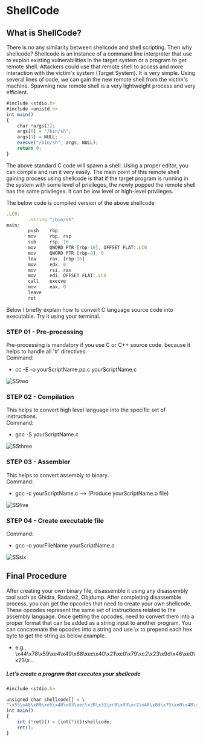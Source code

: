# ShellCode

## What is ShellCode?

There is no any similarity between shellcode and shell scripting. Then why shellcode? Shellcode is an instance of 
a command line interpreter that use to exploit existing vulnerabilities in the target system or a program to get remote shell. 
Attackers could use that remote shell to access and more interaction with the victim's system (Target System). 
It is very simple. Using several lines of code, we can gain the new remote shell from the victim's machine. 
Spawning new remote shell is a very lightweight process and very efficient.

```javascript
#include <stdio.h>
#include <unistd.h>
int main()
{
	char *args[2];
	args[0] = "/bin/sh";
	args[1] = NULL;
	execve("/bin/sh", args, NULL);
	return 0;
}
```
The above standard C code will spawn a shell. Using a proper editor, you can compile and run it very easily. The main point 
of this remote shell gaining process using shellcode is that if the target program is running in the system with 
some level of privileges, the newly popped the remote shell has the same privileges. 
It can be low level or high-level privileges.

The below code is compiled version of the above shellcode

```javascript
.LC0:
        .string "/bin/sh"
main:
        push    rbp
        mov     rbp, rsp
        sub     rsp, 16
        mov     QWORD PTR [rbp-16], OFFSET FLAT:.LC0
        mov     QWORD PTR [rbp-8], 0
        lea     rax, [rbp-16]
        mov     edx, 0
        mov     rsi, rax
        mov     edi, OFFSET FLAT:.LC0
        call    execve
        mov     eax, 0
        leave
        ret
```
Below I briefly explain how to convert C language source code into executable. Try it using your terminal.

### STEP 01 - Pre-processing

Pre-processing is mandatory if you use C or C++ source code. because it helps to handle all '#' directives.<br/>
Command:
- cc -E -o yourScriptName.pp.c yourScriptName.c

![SStwo](https://user-images.githubusercontent.com/61746939/79464194-64162f00-8017-11ea-93f1-1c3fd33a1667.PNG)

### STEP 02 - Compilation

This helps to convert high level language into the specific set of instructions.<br/>
Command:
- gcc -S yourScriptName.c

![SSthree](https://user-images.githubusercontent.com/61746939/79535445-21963600-809b-11ea-8eac-03959ef73e74.PNG)

### STEP 03 - Assembler

This helps to convert assembly to binary.<br/>
Command:
- gcc -c yourScriptName.c --> (Produce yourScriptName.o file)

![SSfive](https://user-images.githubusercontent.com/61746939/79535537-628e4a80-809b-11ea-9e80-8e5a466294c4.PNG)

### STEP 04 - Create executable file

Command:
- gcc -o yourFileName yourScriptName.o

![SSsix](https://user-images.githubusercontent.com/61746939/79535654-aed98a80-809b-11ea-8a2d-97a02d6b7626.PNG)

## Final Procedure

After creating your own binary file, disassemble it using any disassembly tool such as Ghidra, Radare2, Objdump. After completing disassemble process, you can get the opcodes that need to create your own shellcode. These opcodes represent the same set of instructions related to the assembly language. Once getting the opcodes, need to convert them into a proper format that can be added as a string input to another program. You can concatenate the opcodes into a string and use \x to prepend each hex byte to get the string as below example.

- e.g., \x44\x78\x59\xe4\x49\x88\xec\x40\x21\xc0\x79\xc2\x23\x9d\x46\xe0\x23\x…

##### Let’s create a program that executes your shellcode

```javascript
#include <stdio.h>

unsigned char shellcode[] = \
"\x55\x48\x89\xe5\x48\x83\xec\x30\x31\xc0\x89\xc2\x48\x8d\x75\xe0\x48\x8b\x3b\x0d\xe9\x...";
int main()
{
	int (*ret)() = (int(*)())shellcode;
	ret();
}
```
